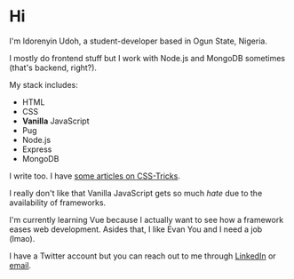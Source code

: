 # Hi
I'm Idorenyin Udoh, a student-developer based in Ogun State, Nigeria.

I mostly do frontend stuff but I work with Node.js and MongoDB sometimes (that's backend, right?).

My stack includes:
* HTML
* CSS
* **Vanilla** JavaScript
* Pug
* Node.js
* Express
* MongoDB

I write too. I have [some articles on CSS-Tricks](https://css-tricks.com/author/udohidorenyin).

I really don't like that Vanilla JavaScript gets so much *hate* due to the availability of frameworks.

I'm currently learning Vue because I actually want to see how a framework eases web development. Asides that, I like Evan You and I need a job (lmao).

I have a Twitter account but you can reach out to me through [LinkedIn](https://www.linkedin.com/in/idorenyinudoh/) or [email](mailto:idorenyinudoh10@outlook.com).
